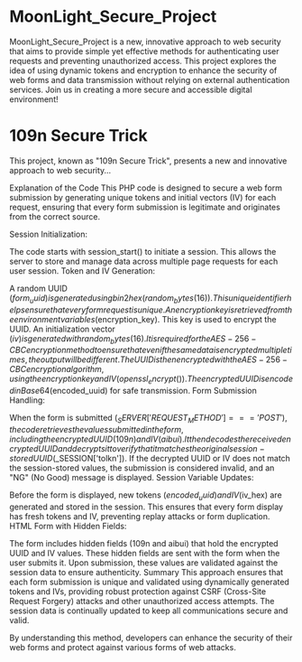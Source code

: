 # MoonLight_Secure_Project
 MoonLight_Secure_Project is a new, innovative approach to web security that aims to provide simple yet effective methods for authenticating user requests and preventing unauthorized access. This project explores the idea of using dynamic tokens and encryption to enhance the security of web forms and data transmission without relying on external authentication services. Join us in creating a more secure and accessible digital environment!

# 109n Secure Trick
This project, known as "109n Secure Trick", presents a new and innovative approach to web security...

Explanation of the Code
This PHP code is designed to secure a web form submission by generating unique tokens and initial vectors (IV) for each request, ensuring that every form submission is legitimate and originates from the correct source.

Session Initialization:

The code starts with session_start() to initiate a session. This allows the server to store and manage data across multiple page requests for each user session.
Token and IV Generation:

A random UUID ($form_uuid) is generated using bin2hex(random_bytes(16)). This unique identifier helps ensure that every form request is unique.
An encryption key is retrieved from the environment variables ($encryption_key). This key is used to encrypt the UUID.
An initialization vector ($iv) is generated with random_bytes(16). It is required for the AES-256-CBC encryption method to ensure that even if the same data is encrypted multiple times, the output will be different.
The UUID is then encrypted with the AES-256-CBC encryption algorithm, using the encryption key and IV (openssl_encrypt()).
The encrypted UUID is encoded in Base64 ($encoded_uuid) for safe transmission.
Form Submission Handling:

When the form is submitted ($_SERVER['REQUEST_METHOD'] === 'POST'), the code retrieves the values submitted in the form, including the encrypted UUID (109n) and IV (aibui).
It then decodes the received encrypted UUID and decrypts it to verify that it matches the original session-stored UUID ($_SESSION['tolkn']).
If the decrypted UUID or IV does not match the session-stored values, the submission is considered invalid, and an "NG" (No Good) message is displayed.
Session Variable Updates:

Before the form is displayed, new tokens ($encoded_uuid) and IV ($iv_hex) are generated and stored in the session. This ensures that every form display has fresh tokens and IV, preventing replay attacks or form duplication.
HTML Form with Hidden Fields:

The form includes hidden fields (109n and aibui) that hold the encrypted UUID and IV values. These hidden fields are sent with the form when the user submits it. Upon submission, these values are validated against the session data to ensure authenticity.
Summary
This approach ensures that each form submission is unique and validated using dynamically generated tokens and IVs, providing robust protection against CSRF (Cross-Site Request Forgery) attacks and other unauthorized access attempts. The session data is continually updated to keep all communications secure and valid.

By understanding this method, developers can enhance the security of their web forms and protect against various forms of web attacks.
